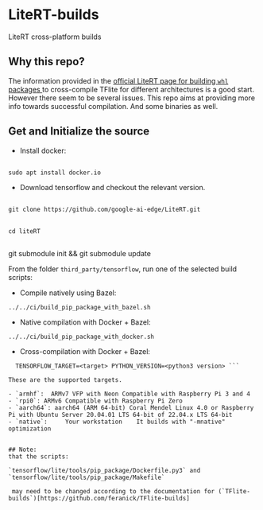 # LiteRT-builds
LiteRT cross-platform builds

## Why this repo?

The information provided in the [official LiteRT page for building `whl` packages ](https://ai.google.dev/edge/litert/build/cmake_pip) to cross-compile TFlite for different architectures is a good start. However there seem to be several issues. This repo aims at providing more info towards successful compilation. And some binaries as well. 

## Get and Initialize the source

- Install docker:

##
    sudo apt install docker.io

- Download tensorflow and checkout the relevant version.

##
    git clone https://github.com/google-ai-edge/LiteRT.git
##
    cd liteRT
##
   git submodule init && git submodule update
   
From the folder `third_party/tensorflow`, run one of the selected build scripts:

- Compile natively using Bazel:

```../../ci/build_pip_package_with_bazel.sh ```

- Native compilation with Docker + Bazel:

```../../ci/build_pip_package_with_docker.sh ```

- Cross-compilation with Docker + Bazel:

```make -C tensorflow/lite/tools/pip_package docker-build \
  TENSORFLOW_TARGET=<target> PYTHON_VERSION=<python3 version> ```
  
These are the supported targets.

- `armhf`:  ARMv7 VFP with Neon Compatible with Raspberry Pi 3 and 4
- `rpi0`: ARMv6 Compatible with Raspberry Pi Zero
- `aarch64`: aarch64 (ARM 64-bit) Coral Mendel Linux 4.0 or Raspberry Pi with Ubuntu Server 20.04.01 LTS 64-bit of 22.04.x LTS 64-bit
- `native`: 	Your workstation 	It builds with "-mnative" optimization  


## Note:
that the scripts:

`tensorflow/lite/tools/pip_package/Dockerfile.py3` and `tensorflow/lite/tools/pip_package/Makefile`

 may need to be changed according to the documentation for (`TFlite-builds`)[https://github.com/feranick/TFlite-builds]


